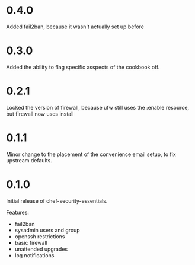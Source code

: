 # 0.4.0

Added fail2ban, because it wasn't actually set up before

# 0.3.0

Added the ability to flag specific asspects of the cookbook off.

# 0.2.1

Locked the version of firewall, because ufw still uses the :enable resource, but firewall now 
uses install

# 0.1.1

Minor change to the placement of the convenience email setup, to fix upstream defaults.

# 0.1.0

Initial release of chef-security-essentials. 

Features:

* fail2ban
* sysadmin users and group
* openssh restrictions
* basic firewall
* unattended upgrades
* log notifications

